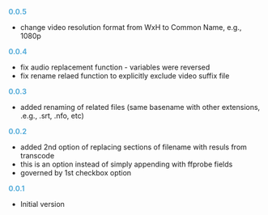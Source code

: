 
**<span style="color:#56adda">0.0.5</span>**
- change video resolution format from WxH to Common Name, e.g., 1080p

**<span style="color:#56adda">0.0.4</span>**
- fix audio replacement function - variables were reversed
- fix rename relaed function to explicitly exclude video suffix file

**<span style="color:#56adda">0.0.3</span>**
- added renaming of related files (same basename with other extensions, .e.g., .srt, .nfo, etc)

**<span style="color:#56adda">0.0.2</span>**
- added 2nd option of replacing sections of filename with resuls from transcode
- this is an option instead of simply appending with ffprobe fields
- governed by 1st checkbox option

**<span style="color:#56adda">0.0.1</span>**
- Initial version

